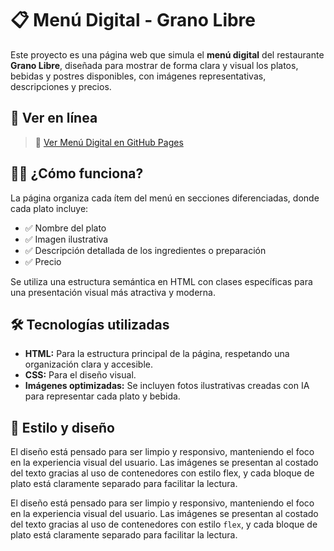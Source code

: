 # 📋 Menú Digital - Grano Libre

Este proyecto es una página web que simula el **menú digital** del restaurante **Grano Libre**, diseñada para mostrar de forma clara y visual los platos, bebidas y postres disponibles, con imágenes representativas, descripciones y precios.

## 🔗 Ver en línea

> 📎 [Ver Menú Digital en GitHub Pages](https://abril-carballo.github.io/menu-digital/)

## 🧑‍🍳 ¿Cómo funciona?

La página organiza cada ítem del menú en secciones diferenciadas, donde cada plato incluye:

- ✅ Nombre del plato  
- ✅ Imagen ilustrativa  
- ✅ Descripción detallada de los ingredientes o preparación  
- ✅ Precio  

Se utiliza una estructura semántica en HTML con clases específicas para una presentación visual más atractiva y moderna.

## 🛠️ Tecnologías utilizadas

- **HTML:** Para la estructura principal de la página, respetando una organización clara y accesible.  
- **CSS:** Para el diseño visual.  
- **Imágenes optimizadas:** Se incluyen fotos ilustrativas creadas con IA para representar cada plato y bebida.

## 🎨 Estilo y diseño

El diseño está pensado para ser limpio y responsivo, manteniendo el foco en la experiencia visual del usuario. Las imágenes se presentan al costado del texto gracias al uso de contenedores con estilo flex, y cada bloque de plato está claramente separado para facilitar la lectura.

El diseño está pensado para ser limpio y responsivo, manteniendo el foco en la experiencia visual del usuario. Las imágenes se presentan al costado del texto gracias al uso de contenedores con estilo `flex`, y cada bloque de plato está claramente separado para facilitar la lectura.
